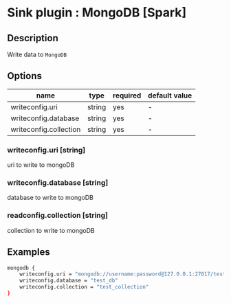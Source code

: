 # Sink plugin : MongoDB [Spark]

## Description

Write data to `MongoDB`

## Options

| name                   | type   | required | default value |
| ---------------------- | ------ | -------- | ------------- |
| writeconfig.uri        | string | yes      | -             |
| writeconfig.database   | string | yes      | -             |
| writeconfig.collection | string | yes      | -             |

### writeconfig.uri [string]

uri to write to mongoDB

### writeconfig.database [string]

database to write to mongoDB

### readconfig.collection [string]

collection to write to mongoDB

## Examples

```bash
mongodb {
    writeconfig.uri = "mongodb://username:password@127.0.0.1:27017/test_db"
    writeconfig.database = "test_db"
    writeconfig.collection = "test_collection"
}
```
